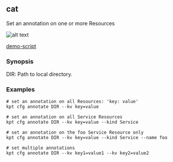 ## cat

Set an annotation on one or more Resources

![alt text][demo]

[demo-script](../../gifs/cfg-tree.sh)

### Synopsis

  DIR:
    Path to local directory.

### Examples

    # set an annotation on all Resources: 'key: value'
    kpt cfg annotate DIR --kv key=value

    # set an annotation on all Service Resources
    kpt cfg annotate DIR --kv key=value --kind Service

    # set an annotation on the foo Service Resource only
    kpt cfg annotate DIR --kv key=value --kind Service --name foo

    # set multiple annotations
    kpt cfg annotate DIR --kv key1=value1 --kv key2=value2

### 

[demo]: https://storage.googleapis.com/kpt-dev/docs/cfg-annotate.gif "kpt cfg annotate"
[demo-script]: ../../gifs/cfg-annotate.sh


